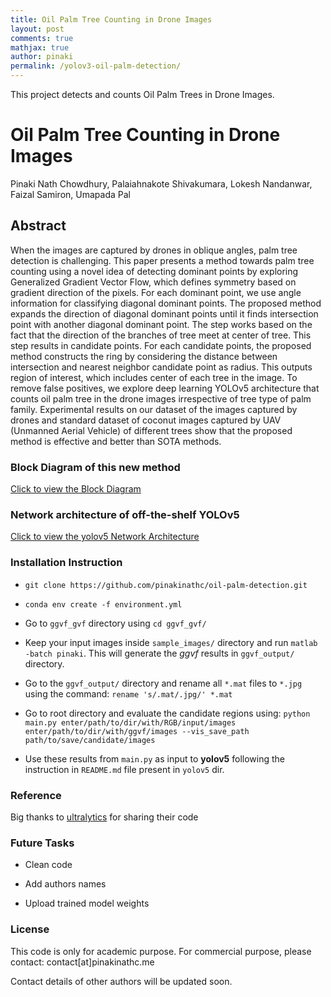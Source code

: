 ```yaml
---
title: Oil Palm Tree Counting in Drone Images
layout: post
comments: true
mathjax: true
author: pinaki
permalink: /yolov3-oil-palm-detection/
---
```


This project detects and counts Oil Palm Trees in Drone Images.

# Oil Palm Tree Counting in Drone Images

Pinaki Nath Chowdhury, Palaiahnakote Shivakumara, Lokesh Nandanwar, Faizal Samiron, Umapada Pal

## Abstract

When the images are captured by drones in oblique angles, palm tree
detection is challenging. This paper presents a method towards palm tree counting
using a novel idea of detecting dominant points by exploring Generalized Gradient
Vector Flow, which defines symmetry based on gradient direction of the pixels.
For each dominant point, we use angle information for classifying diagonal
dominant points. The proposed method expands the direction of diagonal
dominant points until it finds intersection point with another diagonal dominant
point. The step works based on the fact that the direction of the branches of tree
meet at center of tree. This step results in candidate points. For each candidate
points, the proposed method constructs the ring by considering the distance
between intersection and nearest neighbor candidate point as radius. This outputs
region of interest, which includes center of each tree in the image. To remove false
positives, we explore deep learning YOLOv5 architecture that counts oil palm tree
in the drone images irrespective of tree type of palm family. Experimental results
on our dataset of the images captured by drones and standard dataset of coconut
images captured by UAV (Unmanned Aerial Vehicle) of different trees show that
the proposed method is effective and better than SOTA methods.

### Block Diagram of this new method

[Click to view the Block Diagram](/projects/images/Tree_Detection_block_diagram.jpg)

### Network architecture of off-the-shelf YOLOv5

[Click to view the yolov5 Network Architecture](/projects/images/Tree_Detection_yolov5.jpg)

### Installation Instruction

- ```git clone https://github.com/pinakinathc/oil-palm-detection.git```

- ```conda env create -f environment.yml```

- Go to ```ggvf_gvf``` directory using ```cd ggvf_gvf/```

- Keep your input images inside ```sample_images/``` directory and run ```matlab -batch pinaki```. This will generate the *ggvf* results in ```ggvf_output/``` directory.

- Go to the ```ggvf_output/``` directory and rename all ```*.mat``` files to ```*.jpg``` using the command: ```rename 's/.mat/.jpg/' *.mat```

- Go to root directory and evaluate the candidate regions using: ```python main.py enter/path/to/dir/with/RGB/input/images enter/path/to/dir/with/ggvf/images --vis_save_path path/to/save/candidate/images```

- Use these results from ```main.py``` as input to **yolov5** following the instruction in ```README.md``` file present in ```yolov5``` dir.

### Reference

Big thanks to [ultralytics](https://github.com/ultralytics/yolov5) for sharing their code

### Future Tasks

- Clean code

- Add authors names

- Upload trained model weights

### License

This code is only for academic purpose. For commercial purpose, please contact: contact[at]pinakinathc.me

Contact details of other authors will be updated soon.
